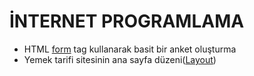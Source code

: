 # İNTERNET PROGRAMLAMA

- HTML [form](https://github.com/vedatonal38/internet-programlama/tree/main/0x01-form "form") tag kullanarak basit bir anket oluşturma
- Yemek tarifi sitesinin ana sayfa düzeni([Layout](https://github.com/vedatonal38/internet-programlama/tree/main/0x02-Layout "Layout"))
